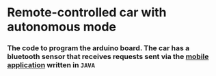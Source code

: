 # Remote-controlled car with autonomous mode

### The code to program the arduino board. The car has a bluetooth sensor that receives requests sent via the [mobile application](https://github.com/miszu98/Mobile-App-arduino-car-remote-control) written in ```JAVA```
